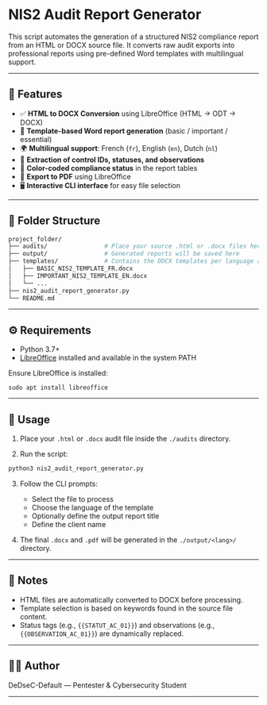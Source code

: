 # NIS2 Audit Report Generator

This script automates the generation of a structured NIS2 compliance report from an HTML or DOCX source file. It converts raw audit exports into professional reports using pre-defined Word templates with multilingual support.

---

## 🚀 Features

* ✅ **HTML to DOCX Conversion** using LibreOffice (HTML → ODT → DOCX)
* 📑 **Template-based Word report generation** (basic / important / essential)
* 🌍 **Multilingual support**: French (`fr`), English (`en`), Dutch (`nl`)
* 🎯 **Extraction of control IDs, statuses, and observations**
* 🎨 **Color-coded compliance status** in the report tables
* 📄 **Export to PDF** using LibreOffice
* 🖥️ **Interactive CLI interface** for easy file selection

---

## 📁 Folder Structure

```bash
project_folder/
├── audits/                # Place your source .html or .docx files here
├── output/                # Generated reports will be saved here
├── templates/             # Contains the DOCX templates per language and type
│   ├── BASIC_NIS2_TEMPLATE_FR.docx
│   ├── IMPORTANT_NIS2_TEMPLATE_EN.docx
│   └── ...
├── nis2_audit_report_generator.py
└── README.md
```

---

## ⚙️ Requirements

* Python 3.7+
* [LibreOffice](https://www.libreoffice.org/) installed and available in the system PATH


Ensure LibreOffice is installed:
```
sudo apt install libreoffice

```

---

## 🧪 Usage

1. Place your `.html` or `.docx` audit file inside the `./audits` directory.

2. Run the script:

```bash
python3 nis2_audit_report_generator.py
```

3. Follow the CLI prompts:

   * Select the file to process
   * Choose the language of the template
   * Optionally define the output report title
   * Define the client name

4. The final `.docx` and `.pdf` will be generated in the `./output/<lang>/` directory.

---

## 📌 Notes

* HTML files are automatically converted to DOCX before processing.
* Template selection is based on keywords found in the source file content.
* Status tags (e.g., `{{STATUT_AC_01}}`) and observations (e.g., `{{OBSERVATION_AC_01}}`) are dynamically replaced.

---

## 🧑‍💻 Author

DeDseC-Default — Pentester & Cybersecurity Student

---
